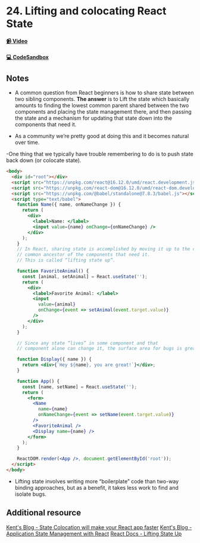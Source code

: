 # 24. Lifting and colocating React State

#### [📹 Video]()

#### [💻 CodeSandbox](https://codesandbox.io/s/github/kentcdodds/beginners-guide-to-react/tree/codesandbox/24-lifting-and-colocating?from-embed)

## Notes

- A common question from React beginners is how to share state between two sibling components. **The answer** is to Lift the state which basically amounts to finding the lowest common parent shared between the two components and placing the state management there, and then passing the state and a mechanism for updating that state down into the components that need it.

- As a community we’re pretty good at doing this and it becomes natural over time.

-One thing that we typically have trouble remembering to do is to push state back down (or colocate state).

```html
<body>
  <div id="root"></div>
  <script src="https://unpkg.com/react@16.12.0/umd/react.development.js"></script>
  <script src="https://unpkg.com/react-dom@16.12.0/umd/react-dom.development.js"></script>
  <script src="https://unpkg.com/@babel/standalone@7.8.3/babel.js"></script>
  <script type="text/babel">
    function Name({ name, onNameChange }) {
      return (
        <div>
          <label>Name: </label>
          <input value={name} onChange={onNameChange} />
        </div>
      );
    }
    // In React, sharing state is accomplished by moving it up to the closest
    // common ancestor of the components that need it.
    // This is called “lifting state up”.

    function FavoriteAnimal() {
      const [animal, setAnimal] = React.useState('');
      return (
        <div>
          <label>Favorite Animal: </label>
          <input
            value={animal}
            onChange={event => setAnimal(event.target.value)}
          />
        </div>
      );
    }

    // Since any state “lives” in some component and that
    // component alone can change it, the surface area for bugs is greatly reduced.

    function Display({ name }) {
      return <div>{`Hey ${name}, you are great!`}</div>;
    }

    function App() {
      const [name, setName] = React.useState('');
      return (
        <form>
          <Name
            name={name}
            onNameChange={event => setName(event.target.value)}
          />
          <FavoriteAnimal />
          <Display name={name} />
        </form>
      );
    }

    ReactDOM.render(<App />, document.getElementById('root'));
  </script>
</body>
```

- Lifting state involves writing more “boilerplate” code than two-way binding approaches, but as a benefit, it takes less work to find and isolate bugs.

## Additional resource

[Kent's Blog - State Colocation will make your React app faster](https://kentcdodds.com/blog/state-colocation-will-make-your-react-app-faster)
[Kent's Blog - Application State Management with React](https://kentcdodds.com/blog/application-state-management-with-react)
[React Docs - Lifting State Up](https://reactjs.org/docs/lifting-state-up.html)
